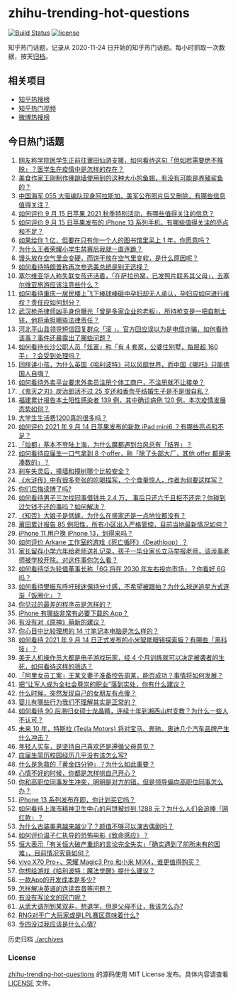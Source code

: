 # zhihu-trending-hot-questions

[![Build Status](https://github.com/justjavac/zhihu-trending-hot-questions/workflows/ci/badge.svg?branch=master)](https://github.com/justjavac/zhihu-trending-hot-questions/actions)
[![license](https://img.shields.io/github/license/justjavac/zhihu-trending-hot-questions)](https://github.com/justjavac/zhihu-trending-hot-questions/blob/master/LICENSE)

知乎热门话题，记录从 2020-11-24 日开始的知乎热门话题。每小时抓取一次数据，按天[归档](./archives)。

## 相关项目

- [知乎热搜榜](https://github.com/justjavac/zhihu-trending-top-search)
- [知乎热门视频](https://github.com/justjavac/zhihu-trending-hot-video)
- [微博热搜榜](https://github.com/justjavac/weibo-trending-hot-search)

## 今日热门话题

<!-- BEGIN -->
<!-- 最后更新时间 Wed Sep 15 2021 03:01:37 GMT+0800 (China Standard Time) -->

1. [网友称学院医学生正前往莆田仙游支援，如何看待这句「但如若需要绝不推脱」？医学生在疫情中是怎样的存在？](https://www.zhihu.com/question/486510054)
1. [美食作家王刚制作佛跳墙使用到的这种大小的鱼翅，有没有可能是养殖鲨鱼的？](https://www.zhihu.com/question/486304876)
1. [中国海军 055
   大驱编队现身阿拉斯加，美军公布照片后又删除，有哪些信息值得关注？](https://www.zhihu.com/question/486797502)
1. [如何评价 9 月 15 日苹果 2021
   秋季特别活动，有哪些值得关注的信息？](https://www.zhihu.com/question/486888479)
1. [如何评价 9 月 15 日苹果发布的 iPhone 13
   系列手机，有哪些值得关注的亮点和不足？](https://www.zhihu.com/question/486895718)
1. [如果给你 1 亿，但要在只有你一个人的图书馆里呆上 1
   年，你愿意吗？](https://www.zhihu.com/question/486589089)
1. [为什么王者荣耀小学生禁赛后我就一直连跪？](https://www.zhihu.com/question/485393907)
1. [馒头放在空气里会变硬，而饼干放在空气里变软，是什么原因呢？](https://www.zhihu.com/question/486031576)
1. [如何看待特朗普称再次参选美总统是别无选择？](https://www.zhihu.com/question/486709764)
1. [塞尔维亚华人称失联女孩还活着，「在萨拉热窝，已发照片联系其父母」，去塞尔维亚旅游应该注意些什么？](https://www.zhihu.com/question/486702394)
1. [如何看待重庆一居民楼上飞下棒球棒砸中孕妇却无人承认，孕妇应如何进行维权？责任应如何划分？](https://www.zhihu.com/question/486467424)
1. [武汉枪杀律师凶手身份曝光「曾是多家企业的老板」，所持枪支是一把自制土铳，他将承担哪些法律责任？](https://www.zhihu.com/question/486774706)
1. [河北平山县领导短信回复群众「滚
   」，官方回应误以为是电信诈骗，如何看待该事？事件还暴露出了哪些问题？](https://www.zhihu.com/question/486597517)
1. [如何看待长沙公职人员「炫富」称「有 4 套房，公婆住别墅，每层超 160
   平」？会受到处理吗？](https://www.zhihu.com/question/486840444)
1. [同样讲小孩，为什么英国《哈利波特》可以风靡世界，而中国《哪吒》只能供国人自嗨？](https://www.zhihu.com/question/483204852)
1. [如何看待外卖平台要求外卖员注册个体工商户，不注册就不让接单？](https://www.zhihu.com/question/486027492)
1. [《鬼灭之刃》炭治郎活不过 25 岁还和香奈乎结婚生子是不是很自私？](https://www.zhihu.com/question/441946476)
1. [福建累计报告本土阳性感染者 139 例，其中确诊病例 120
   例，本次疫情发展态势如何？](https://www.zhihu.com/question/486806163)
1. [大学生生活费1200真的很多吗？](https://www.zhihu.com/question/481187436)
1. [如何评价 2021 年 9 月 14 日苹果发布的新款 iPad mini6
   ？有哪些亮点和不足？](https://www.zhihu.com/question/486894115)
1. [「灿都」基本不登陆上海，为什么魔都遇到台风总有「结界」？](https://www.zhihu.com/question/486724318)
1. [如何看待应届生一口气拿到 8 个offer，称「除了头部大厂，其他 offer
   都是来凑数的」？](https://www.zhihu.com/question/485754716)
1. [刹车失灵后，撞墙和撞树哪个比较安全？](https://www.zhihu.com/question/464289197)
1. [《水浒传》中有很多夸张的吃喝描写，个个食量惊人，作者为何要这样写？](https://www.zhihu.com/question/475683828)
1. [你们后悔读博了吗?](https://www.zhihu.com/question/482665249)
1. [如何看待男子三次找同事借钱共 2.4 万，
   事后只还六千且拒不还完？你碰到过欠钱不还的事吗？如何解决？](https://www.zhihu.com/question/486506303)
1. [《知否》大娘子是低嫁，为什么在盛家还是一点地位都没有？](https://www.zhihu.com/question/482811827)
1. [莆田累计报告 85
   例阳性，所有小区出入严格管控，目前当地最新情况如何？](https://www.zhihu.com/question/486691239)
1. [iPhone 11 用户换 iPhone 13，划得来吗？](https://www.zhihu.com/question/485577649)
1. [如何评价 Arkane
   工作室的游戏《死亡循环》（Deathloop）？](https://www.zhihu.com/question/486618082)
1. [家长留存小学六年给老师送礼记录，孩子一毕业家长立马举报老师，该涉事老师被学校开除。对这件事你怎么看？](https://www.zhihu.com/question/422639907)
1. [如何看待华为轮值董事长称「6G 将在 2030 年左右投向市场」？你看好 6G
   吗？](https://www.zhihu.com/question/486202450)
1. [如何看待樊振东呼吁球迷保持分寸感，不希望被跟拍？为什么球迷追星方式逐渐「饭圈化」？](https://www.zhihu.com/question/486721994)
1. [你见过的最差的程序员是怎样的？](https://www.zhihu.com/question/31236086)
1. [iPhone 有哪些非常有必要下载的 App？](https://www.zhihu.com/question/28306141)
1. [有没有对《原神》萌新的建议？](https://www.zhihu.com/question/433204646)
1. [你心目中比较理想的 14 寸笔记本电脑是怎么样的？](https://www.zhihu.com/question/483056494)
1. [如何看待 2021 年 9 月 14
   日正式发布的小米智能眼镜探索版？有哪些「黑科技」？](https://www.zhihu.com/question/486725036)
1. [美无人机操作员大都是电子游戏玩家，经 4
   个月训练就可以决定被袭者的生死，如何看待这样的筛选？](https://www.zhihu.com/question/486687861)
1. [「阿里女员工案」王某文妻子准备控告周某，能否成功？事情将如何发展？](https://www.zhihu.com/question/486642390)
1. [把“让军人成为全社会尊崇的职业”落到实处，你有什么建议？](https://www.zhihu.com/question/447582569)
1. [什么时候，突然发现自己的女朋友有点傻？](https://www.zhihu.com/question/37050565)
1. [婴儿有哪些行为我们不理解其实是正常的？](https://www.zhihu.com/question/402215824)
1. [如何看待 90
   后海归女硕士龙晶睛，连续十年到湘西山村支教？为什么一些人不认可？](https://www.zhihu.com/question/485704685)
1. [未来 10 年，特斯拉 (Tesla Motors)
   将对宝马、奔驰、奥迪几个汽车品牌产生什么冲击？](https://www.zhihu.com/question/22589402)
1. [年轻人买车，是坚持自己喜欢还是遵循父母意见？](https://www.zhihu.com/question/486623667)
1. [应届生简历校园经历几乎没有该怎么写?](https://www.zhihu.com/question/387192604)
1. [什么是急救的「黄金四分钟」？为什么如此重要？](https://www.zhihu.com/question/485889588)
1. [心情不好的时候，你都是怎样哄自己开心？](https://www.zhihu.com/question/486740973)
1. [你和高职位同事发生冲突，明明是对方的错，但是领导偏向高职位同事怎么办？](https://www.zhihu.com/question/483868077)
1. [iPhone 13 系列发布在即，你计划买它吗？](https://www.zhihu.com/question/485690392)
1. [如何看待上海市精神卫生中心的月饼被炒到 1288
   元？为什么人们会追捧「网红款」？](https://www.zhihu.com/question/486393550)
1. [为什么古装美男越来越少了？颜值不够可以演古偶剧吗？](https://www.zhihu.com/question/483980833)
1. [如何评价温子仁执导的恐怖电影《致命感应》？](https://www.zhihu.com/question/483924502)
1. [恒大表示「有关恒大破产重组的言论完全失实」「确实遇到了前所未有的困难」，目前情况究竟如何？](https://www.zhihu.com/question/486632681)
1. [vivo X70 Pro+、荣耀 Magic3 Pro 和小米
   MIX4，谁更值得购买？](https://www.zhihu.com/question/485838575)
1. [你想给游戏《哈利波特：魔法觉醒》提什么建议？](https://www.zhihu.com/question/486162429)
1. [一款App的开发成本是多少?](https://www.zhihu.com/question/22926364)
1. [怎样解决英语的连读吞音等问题？](https://www.zhihu.com/question/35857073)
1. [有没有写论文的窍门呢？](https://www.zhihu.com/question/469562887)
1. [从武大调剂到某双非，想退学，但是父母不让，我该怎么办?](https://www.zhihu.com/question/485953513)
1. [RNG对于广大玩家或是LPL赛区意味着什么?](https://www.zhihu.com/question/486503005)
1. [专四没过我应该是什么心情?](https://www.zhihu.com/question/486530836)

<!-- END -->

历史归档 [./archives](./archives)

### License

[zhihu-trending-hot-questions](https://github.com/justjavac/zhihu-trending-hot-questions)
的源码使用 MIT License 发布。具体内容请查看 [LICENSE](./LICENSE) 文件。
